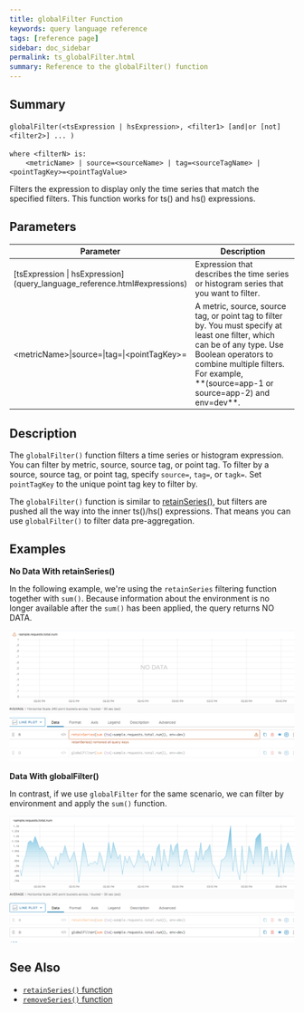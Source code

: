 ```yaml
---
title: globalFilter Function
keywords: query language reference
tags: [reference page]
sidebar: doc_sidebar
permalink: ts_globalFilter.html
summary: Reference to the globalFilter() function
---
```


## Summary
```
globalFilter(<tsExpression | hsExpression>, <filter1> [and|or [not] <filter2>] ... )

where <filterN> is:
    <metricName> | source=<sourceName> | tag=<sourceTagName> | <pointTagKey>=<pointTagValue>
```

Filters the expression to display only the time series that match the specified filters. This function works for ts() and hs() expressions.


## Parameters
<table style="width: 100%;">
<tbody>
<thead>
<tr><th width="40%">Parameter</th><th width="60%">Description</th></tr>
</thead>
<tr>
<td markdown="span"> [tsExpression | hsExpression](query_language_reference.html#expressions)</td>
<td>Expression that describes the time series or histogram series that you want to filter.</td>
</tr>
<tr>
<td>&lt;metricName&gt;&vert;source=&vert;tag=&vert;&lt;pointTagKey&gt;=</td>
<td markdown="span">A metric, source, source tag, or point tag to filter by. You must specify at least one filter, which can be of any type. Use Boolean operators to combine multiple filters. For example, <br>**(source=app-1 or source=app-2) and env=dev**.</td></tr>
</tbody>
</table>

## Description

The `globalFilter()` function filters a time series or histogram expression. You can filter by metric, source, source tag, or point tag. To filter by a source, source tag, or point tag, specify `source=`, `tag=`, or `tagk=`. Set `pointTagKey` to the unique point tag key to filter by.

The `globalFilter()` function is similar to [retainSeries()](ts_retainSeries.html), but filters are pushed all the way into the inner ts()/hs() expressions. That means you can use `globalFilter()` to filter data pre-aggregation.


## Examples

**No Data With retainSeries()**

In the following example, we're using the `retainSeries` filtering function together with `sum()`. Because information about the environment is no longer available after the `sum()` has been applied, the query returns NO DATA.

![filter with retainSeries](images/filter_with_retainSeries.png)

**Data With globalFilter()**

In contrast, if we use `globalFilter` for the same scenario, we can filter by environment and apply the `sum()` function.

![filter with globalFilter](images/filter_with_globalFilter.png)

## See Also

* [`retainSeries()` function](ts_retainSeries.html)
* [`removeSeries()` function](ts_removeSeries.html)
